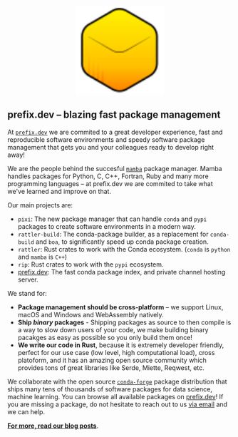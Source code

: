 <p align="center">
  <picture>
    <!-- <source media="(prefers-color-scheme: dark)" srcset="./dark.png"> -->
    <img alt="Text changing depending on mode. Light: 'So light!' Dark: 'So dark!'" src="/assets/logo_symbol_light.svg" width="200">
  </picture>
</p>

## prefix.dev – blazing fast package management

At [`prefix.dev`](https://prefix.dev) we are commited to a great developer experience, fast and reproducible software environments and speedy software package management that gets you and your colleagues ready to develop right away!

We are the people behind the succesful [`mamba`](https://github.com/mamba-org) package manager. Mamba handles packages for Python, C, C++, Fortran, Ruby and many more programming languages – at prefix.dev we are commited to take what we've learned and improve on that.

Our main projects are:
- `pixi`: The new package manager that can handle `conda` and `pypi` packages to create software environments in a modern way.
- `rattler-build`: The conda-package builder, as a replacement for `conda-build` and `boa`, to significantly speed up conda package creation.
- `rattler`: Rust crates to work with the Conda ecosystem. (`conda` is `python` and `mamba` is `C++`)
- `rip`: Rust crates to work with the `pypi` ecosystem. 
- [prefix.dev](https://prefix.dev/channels): The fast conda package index, and private channel hosting server.

We stand for:

- **Package management should be cross-platform** – we support Linux, macOS and Windows and WebAssembly natively.
- **Ship _binary_ packages** - Shipping packages as source to then compile is a way to slow down users of your code, we make building binary pacakges as easy as possible so you only build them once!
- **We write our code in Rust**, because it is extremely developer friendly, perfect for our use case (low level, high computational load), cross platoform, and it has an amazing open source community which provides tons of great libraries like Serde, Miette, Reqwest, etc.


We collaborate with the open source [`conda-forge`](https://conda-forge.org) package distribution that ships many tens of thousands of software packages for data science, machine learning. You can browse all available packages on [prefix.dev](https://prefix.dev)! If you are missing a package, do not hesitate to reach out to us [via email](mailto:hi@prefix.dev) and we can help.

[**For more, read our blog posts**](https://prefix.dev/blog).

